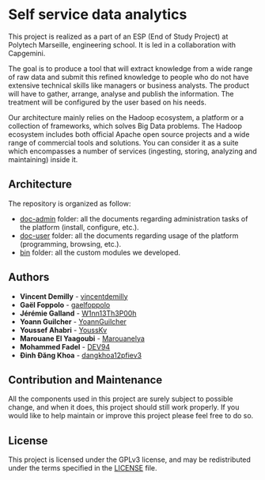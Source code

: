 # Self service data analytics

This project is realized as a part of an ESP (End of Study Project) at Polytech Marseille, engineering school. It is led in a collaboration with Capgemini.

The goal is to produce a tool that will extract knowledge from a wide range of raw data and submit this refined knowledge to people who do not have extensive technical skills like managers or business analysts. The product will have to gather, arrange, analyse and publish the information. The treatment will be configured by the user based on his needs.

Our architecture mainly relies on the Hadoop ecosystem, a platform or a collection of frameworks, which solves Big Data problems. The Hadoop ecosystem includes both official Apache open source projects and a wide range of commercial tools and  solutions. You can consider it as a suite which encompasses a number of services (ingesting, storing, analyzing and maintaining) inside it.

## Architecture

The repository is organized as follow:

- [doc-admin](./doc-admin/) folder: all the documents regarding administration tasks of the platform (install, configure, etc.).
- [doc-user](./doc-user/) folder: all the documents regarding usage of the platform (programming, browsing, etc.).
- [bin](./bin/) folder: all the custom modules we developed.

## Authors

* **Vincent Demilly**  - [vincentdemilly](https://github.com/vincentdemilly)
* **Gaël Foppolo**  - [gaelfoppolo](https://github.com/gaelfoppolo)
* **Jérémie Galland**  - [W1nn13Th3P00h](https://github.com/W1nn13Th3P00h)
* **Yoann Guilcher** - [YoannGuilcher](https://github.com/YoannGuilcher)
* **Youssef Ahabri** - [YoussKv](https://github.com/YoussKv)
* **Marouane El Yaagoubi** - [Marouanelya](https://github.com/Marouanelya)
* **Mohammed Fadel** - [DEV94](https://github.com/DEV94)
* **Đinh Đăng Khoa** - [dangkhoa12pfiev3](https://github.com/dangkhoa12pfiev3)

## Contribution and Maintenance 
All the components used in this project are surely subject to possible change, and when it does, this project should still work properly. If you would like to help maintain or improve this project please feel free to do so. 

## License

This project is licensed under the GPLv3 license, and may be redistributed under the terms specified in the [LICENSE](LICENSE.md) file.
